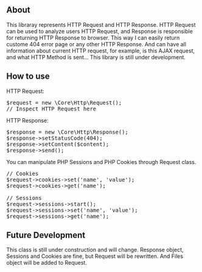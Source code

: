 ## About

This libraray represents HTTP Request and HTTP Response. HTTP Request can be used to analyze users HTTP Request, and Response is responsible for returning HTTP Response to browser. This way I can easily return custome 404 error page or any other HTTP Response. And can have all information about current HTTP request, for example, is this AJAX request, and what HTTP Method is sent...
This library is still under development.

## How to use

HTTP Request:

<pre>
$request = new \Core\Http\Request();
// Inspect HTTP Request here
</pre>

HTTP Response:

<pre>
$response = new \Core\Http\Response();
$response->setStatusCode(404);
$response->setContent($content);
$response->send();
</pre>

You can manipulate PHP Sessions and PHP Cookies through Request class.

<pre>
// Cookies
$request->cookies->set('name', 'value');
$request->cookies->get('name');

// Sessions
$request->sessions->start();
$request->sessions->set('name', 'value');
$request->sessions->get('name');
</pre>

## Future Development

This class is still under construction and will change. Response object, Sessions and Cookies are fine, but Request will be rewritten. And Files object will be added to Request.
